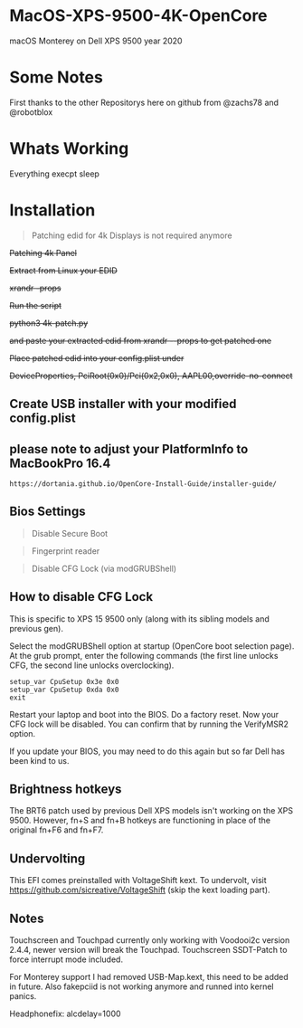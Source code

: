 # MacOS-XPS-9500-4K-OpenCore
macOS Monterey on Dell XPS 9500 year 2020

# Some Notes
First thanks to the other Repositorys here on github from @zachs78 and @robotblox

# Whats Working
Everything execpt sleep


# Installation

> Patching edid for 4k Displays is not required anymore

~~Patching 4k Panel~~

~~Extract from Linux your EDID~~

~~xrandr -props~~

~~Run the script~~

~~python3 4k-patch.py~~

~~and paste your extracted edid from xrandr --props to get patched one~~

~~Place patched edid into your config.plist under~~

~~DeviceProperties, PciRoot(0x0)/Pci(0x2,0x0), AAPL00,override-no-connect~~



## Create USB installer with your modified config.plist
## please note to adjust your PlatformInfo to MacBookPro 16.4

```
https://dortania.github.io/OpenCore-Install-Guide/installer-guide/
```

## Bios Settings

> Disable Secure Boot

> Fingerprint reader

> Disable CFG Lock (via modGRUBShell)

## How to disable CFG Lock

This is specific to XPS 15 9500 only (along with its sibling models and previous gen).

Select the modGRUBShell option at startup (OpenCore boot selection page). At the grub prompt, enter the following commands (the first line unlocks CFG, the second line unlocks overclocking).

```
setup_var CpuSetup 0x3e 0x0
setup_var CpuSetup 0xda 0x0
exit
```

Restart your laptop and boot into the BIOS. Do a factory reset. Now your CFG lock will be disabled. You can confirm that by running the VerifyMSR2 option.

If you update your BIOS, you may need to do this again but so far Dell has been kind to us.



## Brightness hotkeys
The BRT6 patch used by previous Dell XPS models isn't working on the XPS 9500. However, fn+S and fn+B hotkeys are functioning in place of the original fn+F6 and fn+F7.

## Undervolting
This EFI comes preinstalled with VoltageShift kext. To undervolt, visit https://github.com/sicreative/VoltageShift (skip the kext loading part).

## Notes
Touchscreen and Touchpad currently only working with Voodooi2c version 2.4.4, newer version will break the Touchpad.
Touchscreen SSDT-Patch to force interrupt mode included.

For Monterey support I had removed USB-Map.kext, this need to be added in future.
Also fakepciid is not working anymore and runned into kernel panics.

Headphonefix: alcdelay=1000

